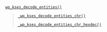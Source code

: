 <p><code><a href="https://developer.wordpress.org/reference/functions/wp_kses_decode_entities/">wp_kses_decode_entities()</a></code></p>

<blockquote>

 [`_wp_kses_decode_entities_chr()`](https://developer.wordpress.org/reference/functions/_wp_kses_decode_entities_chr/)
 
 [`_wp_kses_decode_entities_chr_hexdec()`](https://developer.wordpress.org/reference/functions/_wp_kses_decode_entities_chr_hexdec/)

</blockquote>